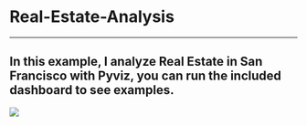 # Real-Estate-Analysis
---
In this example, I analyze Real Estate in San Francisco with Pyviz, you can run the included dashboard to see examples.
---
![](https://www.mashvisor.com/blog/wp-content/uploads/2019/10/Comparative-Market-Analysis-A-Real-Estate-Agents-Guide.jpg)
